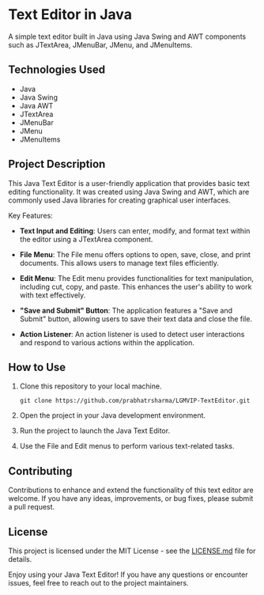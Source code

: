 # Text Editor in Java

A simple text editor built in Java using Java Swing and AWT components such as JTextArea, JMenuBar, JMenu, and JMenuItems.

## Technologies Used

- Java
- Java Swing
- Java AWT
- JTextArea
- JMenuBar
- JMenu
- JMenuItems

## Project Description

This Java Text Editor is a user-friendly application that provides basic text editing functionality. It was created using Java Swing and AWT, which are commonly used Java libraries for creating graphical user interfaces.

Key Features:
- **Text Input and Editing**: Users can enter, modify, and format text within the editor using a JTextArea component.

- **File Menu**: The File menu offers options to open, save, close, and print documents. This allows users to manage text files efficiently.

- **Edit Menu**: The Edit menu provides functionalities for text manipulation, including cut, copy, and paste. This enhances the user's ability to work with text effectively.

- **"Save and Submit" Button**: The application features a "Save and Submit" button, allowing users to save their text data and close the file.

- **Action Listener**: An action listener is used to detect user interactions and respond to various actions within the application.

## How to Use

1. Clone this repository to your local machine.
   ```
   git clone https://github.com/prabhatrsharma/LGMVIP-TextEditor.git
   ```

2. Open the project in your Java development environment.

3. Run the project to launch the Java Text Editor.

4. Use the File and Edit menus to perform various text-related tasks.

## Contributing

Contributions to enhance and extend the functionality of this text editor are welcome. If you have any ideas, improvements, or bug fixes, please submit a pull request.

## License

This project is licensed under the MIT License - see the [LICENSE.md](LICENSE.md) file for details.

Enjoy using your Java Text Editor! If you have any questions or encounter issues, feel free to reach out to the project maintainers.